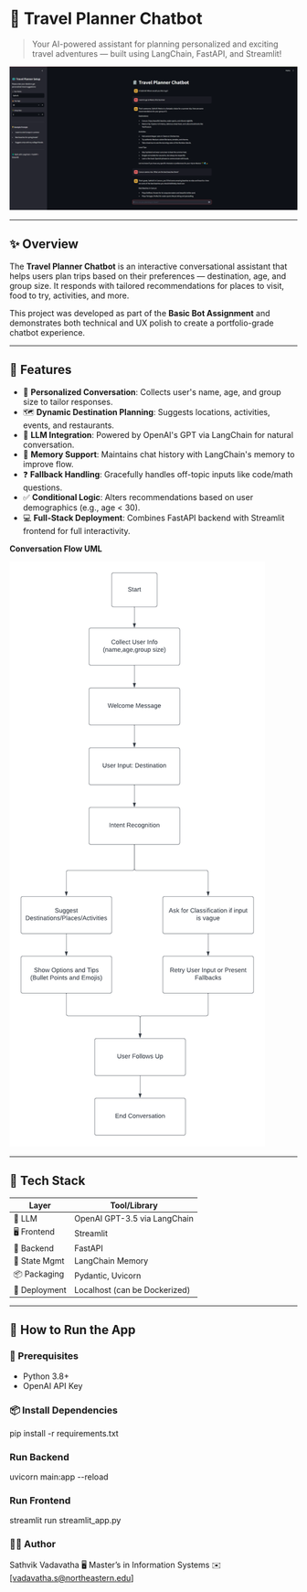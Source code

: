 # 🧳 Travel Planner Chatbot

> Your AI-powered assistant for planning personalized and exciting travel adventures — built using LangChain, FastAPI, and Streamlit!

![TravelBot Screenshot](assets/ai_travel_planner.PNG)

---

## ✨ Overview

The **Travel Planner Chatbot** is an interactive conversational assistant that helps users plan trips based on their preferences — destination, age, and group size. It responds with tailored recommendations for places to visit, food to try, activities, and more.

This project was developed as part of the **Basic Bot Assignment** and demonstrates both technical and UX polish to create a portfolio-grade chatbot experience.

---

## 🧠 Features

- 🎉 **Personalized Conversation**: Collects user's name, age, and group size to tailor responses.
- 🗺️ **Dynamic Destination Planning**: Suggests locations, activities, events, and restaurants.
- 🤖 **LLM Integration**: Powered by OpenAI's GPT via LangChain for natural conversation.
- 💬 **Memory Support**: Maintains chat history with LangChain's memory to improve flow.
- ❓ **Fallback Handling**: Gracefully handles off-topic inputs like code/math questions.
- ✅ **Conditional Logic**: Alters recommendations based on user demographics (e.g., age < 30).
- 💻 **Full-Stack Deployment**: Combines FastAPI backend with Streamlit frontend for full interactivity.


**Conversation Flow UML**

![Conversation Flow UML](assets/uml.png)


---

## 🧱 Tech Stack

| Layer        | Tool/Library       |
|--------------|--------------------|
| 🧠 LLM        | OpenAI GPT-3.5 via LangChain |
| 🖥️ Frontend  | Streamlit          |
| 🧩 Backend    | FastAPI            |
| 🔄 State Mgmt | LangChain Memory   |
| 📦 Packaging  | Pydantic, Uvicorn  |
| 📂 Deployment | Localhost (can be Dockerized) |

---

## 🚀 How to Run the App

### 🔧 Prerequisites

- Python 3.8+
- OpenAI API Key

### 📦 Install Dependencies

pip install -r requirements.txt


### Run Backend

uvicorn main:app --reload

### Run Frontend

streamlit run streamlit_app.py




### 👨‍💻 Author
Sathvik Vadavatha
🖥️ Master’s in Information Systems
✉️ [vadavatha.s@northeastern.edu]
